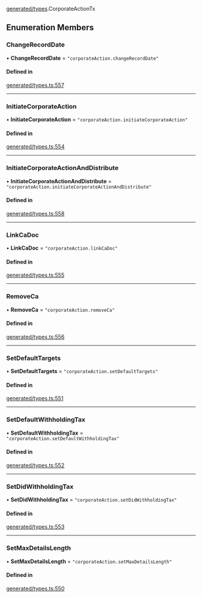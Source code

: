 [generated/types](../../../Modules/Generated/Types.md).CorporateActionTx

## Enumeration Members

### ChangeRecordDate

• **ChangeRecordDate** = ``"corporateAction.changeRecordDate"``

#### Defined in

[generated/types.ts:557](https://github.com/PolymeshAssociation/polymesh-sdk/blob/15be87e8/src/generated/types.ts#L557)

___

### InitiateCorporateAction

• **InitiateCorporateAction** = ``"corporateAction.initiateCorporateAction"``

#### Defined in

[generated/types.ts:554](https://github.com/PolymeshAssociation/polymesh-sdk/blob/15be87e8/src/generated/types.ts#L554)

___

### InitiateCorporateActionAndDistribute

• **InitiateCorporateActionAndDistribute** = ``"corporateAction.initiateCorporateActionAndDistribute"``

#### Defined in

[generated/types.ts:558](https://github.com/PolymeshAssociation/polymesh-sdk/blob/15be87e8/src/generated/types.ts#L558)

___

### LinkCaDoc

• **LinkCaDoc** = ``"corporateAction.linkCaDoc"``

#### Defined in

[generated/types.ts:555](https://github.com/PolymeshAssociation/polymesh-sdk/blob/15be87e8/src/generated/types.ts#L555)

___

### RemoveCa

• **RemoveCa** = ``"corporateAction.removeCa"``

#### Defined in

[generated/types.ts:556](https://github.com/PolymeshAssociation/polymesh-sdk/blob/15be87e8/src/generated/types.ts#L556)

___

### SetDefaultTargets

• **SetDefaultTargets** = ``"corporateAction.setDefaultTargets"``

#### Defined in

[generated/types.ts:551](https://github.com/PolymeshAssociation/polymesh-sdk/blob/15be87e8/src/generated/types.ts#L551)

___

### SetDefaultWithholdingTax

• **SetDefaultWithholdingTax** = ``"corporateAction.setDefaultWithholdingTax"``

#### Defined in

[generated/types.ts:552](https://github.com/PolymeshAssociation/polymesh-sdk/blob/15be87e8/src/generated/types.ts#L552)

___

### SetDidWithholdingTax

• **SetDidWithholdingTax** = ``"corporateAction.setDidWithholdingTax"``

#### Defined in

[generated/types.ts:553](https://github.com/PolymeshAssociation/polymesh-sdk/blob/15be87e8/src/generated/types.ts#L553)

___

### SetMaxDetailsLength

• **SetMaxDetailsLength** = ``"corporateAction.setMaxDetailsLength"``

#### Defined in

[generated/types.ts:550](https://github.com/PolymeshAssociation/polymesh-sdk/blob/15be87e8/src/generated/types.ts#L550)
